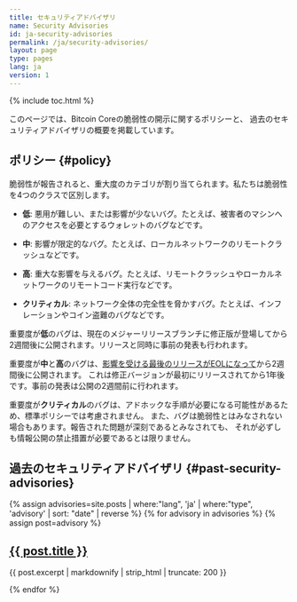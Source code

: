 ```yaml
---
title: セキュリティアドバイザリ
name: Security Advisories
id: ja-security-advisories
permalink: /ja/security-advisories/
layout: page
type: pages
lang: ja
version: 1
---
```

{% include toc.html %}

このページでは、Bitcoin Coreの脆弱性の開示に関するポリシーと、
過去のセキュリティアドバイザリの概要を掲載しています。

## ポリシー {#policy}

脆弱性が報告されると、重大度のカテゴリが割り当てられます。私たちは脆弱性を4つのクラスで区別します。

* **低**: 悪用が難しい、または影響が少ないバグ。たとえば、被害者のマシンへのアクセスを必要とするウォレットのバグなどです。

* **中**: 影響が限定的なバグ。たとえば、ローカルネットワークのリモートクラッシュなどです。

* **高**: 重大な影響を与えるバグ。たとえば、リモートクラッシュやローカルネットワークのリモートコード実行などです。

* **クリティカル**: ネットワーク全体の完全性を脅かすバグ。たとえば、インフレーションやコイン盗難のバグなどです。

重要度が**低**のバグは、現在のメジャーリリースブランチに修正版が登場してから2週間後に公開されます。リリースと同時に事前の発表も行われます。

重要度が**中**と**高**のバグは、[影響を受ける最後のリリースがEOLになって](/ja/lifecycle/)から2週間後に公開されます。
  これは修正バージョンが最初にリリースされてから1年後です。事前の発表は公開の2週間前に行われます。

重要度が**クリティカル**のバグは、アドホックな手順が必要になる可能性があるため、標準ポリシーでは考慮されません。
  また、バグは脆弱性とはみなされない場合もあります。報告された問題が深刻であるとみなされても、
  それが必ずしも情報公開の禁止措置が必要であるとは限りません。

## 過去のセキュリティアドバイザリ {#past-security-advisories}

{% assign advisories=site.posts | where:"lang", 'ja' | where:"type", 'advisory' | sort: "date" | reverse %}
{% for advisory in advisories %}
{% assign post=advisory %}
  <article>
    <h2><a href="{{ post.url }}" title="{{ post.title | xml_escape }}">{{ post.title }}</a></h2>
    <p>{{ post.excerpt | markdownify | strip_html | truncate: 200 }}</p>
  </article>
{% endfor %}
